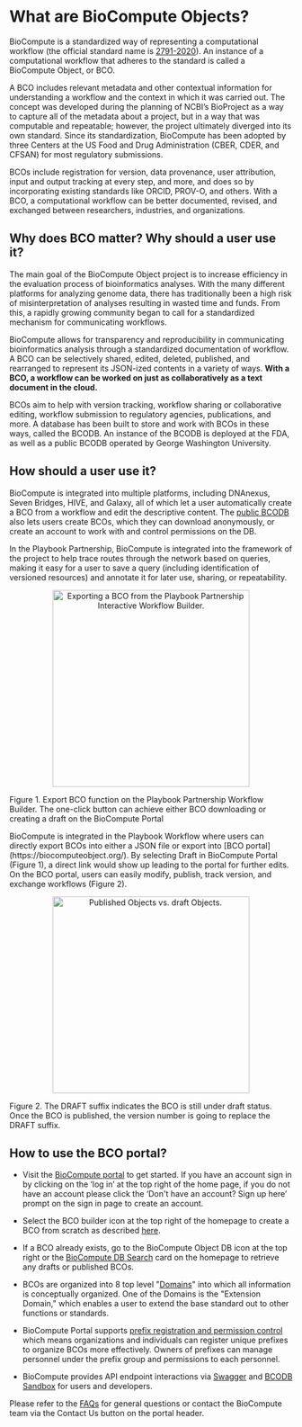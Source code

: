 # What are BioCompute Objects?

BioCompute is a standardized way of representing a computational workflow (the official standard name is [2791-2020](https://standards.ieee.org/ieee/2791/7337/)). An instance of a computational workflow that adheres to the standard is called a BioCompute Object, or BCO.

A BCO includes relevant metadata and other contextual information for understanding a workflow and the context in which it was carried out. The concept was developed during the planning of NCBI’s BioProject as a way to capture all of the metadata about a project, but in a way that was computable and repeatable; however, the project ultimately diverged into its own standard. Since its standardization, BioCompute has been adopted by three Centers at the US Food and Drug Administration (CBER, CDER, and CFSAN) for most regulatory submissions.

BCOs include registration for version, data provenance, user attribution, input and output tracking at every step, and more, and does so by incorporating existing standards like ORCID, PROV-O, and others. With a BCO, a computational workflow can be better documented, revised, and exchanged between researchers, industries, and organizations.


## Why does BCO matter? Why should a user use it?

The main goal of the BioCompute Object project is to increase efficiency in the evaluation process of bioinformatics analyses. With the many different platforms for analyzing genome data, there has traditionally been a high risk of misinterpretation of analyses resulting in wasted time and funds. From this, a rapidly growing community began to call for a standardized mechanism for communicating workflows.

BioCompute allows for transparency and reproducibility in communicating bioinformatics analysis through a standardized documentation of workflow. A BCO can be selectively shared, edited, deleted, published, and rearranged to represent its JSON-ized contents in a variety of ways. **With a BCO, a workflow can be worked on just as collaboratively as a text document in the cloud.**

BCOs aim to help with version tracking, workflow sharing or collaborative editing, workflow submission to regulatory agencies, publications, and more. A database has been built to store and work with BCOs in these ways, called the BCODB. An instance of the BCODB is deployed at the FDA, as well as a public BCODB operated by George Washington University.

## How should a user use it?

BioCompute is integrated into multiple platforms, including DNAnexus, Seven Bridges, HIVE, and Galaxy, all of which let a user automatically create a BCO from a workflow and edit the descriptive content. The [public BCODB](https://biocomputeobject.org/) also lets users create BCOs, which they can download anonymously, or create an account to work with and control permissions on the DB.

In the Playbook Partnership, BioCompute is integrated into the framework of the project to help trace routes through the network based on queries, making it easy for a user to save a query (including identification of versioned resources) and annotate it for later use, sharing, or repeatability.

<p align="center">
  <img src="images/figure1.png" width="350" title="Exporting a BCO from the Playbook Partnership Interactive Workflow Builder.">
</p>
Figure 1. Export BCO function on the Playbook Partnership Workflow Builder. The one-click button can achieve either BCO downloading or creating a draft on the BioCompute Portal

</p>
BioCompute is integrated in the Playbook Workflow where users can directly export BCOs into either a JSON file or export into [BCO portal](https://biocomputeobject.org/). By selecting Draft in BioCompute Portal (Figure 1), a direct link would show up leading to the portal for further edits. On the BCO portal, users can easily modify, publish, track version, and exchange workflows (Figure 2). 


<p align="center">
  <img src="images/figure2.png" width="350" title="Published Objects vs. draft Objects.">
</p>
Figure 2. The DRAFT suffix indicates the BCO is still under draft status. Once the BCO is published, the version number is going to replace the DRAFT suffix. 

## How to use the BCO portal? 
- Visit the [BioCompute portal](https://biocomputeobject.org/) to get started. If you have an account sign in by clicking on the ‘log in’ at the top right of the home page, if you do not have an account please click the ‘Don't have an account? Sign up here’ prompt on the sign in page to create an account.
  
- Select the BCO builder icon at the top right of the homepage to create a BCO from scratch as described [here](https://wiki.biocomputeobject.org/index.php?title=Buildbcos).
  
- If a BCO already exists, go to the BioCompute Object DB icon at the top right or the [BioCompute DB Search](https://wiki.biocomputeobject.org/index.php?title=Search) card on the homepage to retrieve any drafts or published BCOs.
  
- BCOs are organized into 8 top level "[Domains](https://wiki.biocomputeobject.org/index.php?title=Bco-domains)" into which all information is conceptually organized. One of the Domains is the "Extension Domain," which enables a user to extend the base standard out to other functions or standards.

- BioCompute Portal supports [prefix registration and permission control](https://wiki.biocomputeobject.org/index.php?title=Prefix_registration) which means organizations and individuals can register unique prefixes to organize BCOs more effectively. Owners of prefixes can manage personnel under the prefix group and permissions to each personnel.

- BioCompute provides API endpoint interactions via [Swagger](https://wiki.biocomputeobject.org/index.php?title=Swagger_Usage) and [BCODB Sandbox](https://wiki.biocomputeobject.org/index.php?title=BCODB_Sandbox) for users and developers.

Please refer to the [FAQs](https://wiki.biocomputeobject.org/index.php?title=Faq) for general questions or contact the BioCompute team via the Contact Us button on the portal header. 
